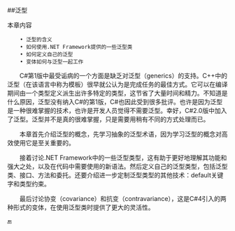 ##泛型

本章内容

```
    • 泛型的含义
    • 如何使用.NET Framework提供的一些泛型类
    • 如何定义自己的泛型
    • 变体如何与泛型一起工作
```

&emsp;&emsp;C#第1版中最受诟病的一个方面是缺乏对泛型（generics）的支持。C++中的泛型（在该语言中称为模板）很早就公认为是完成任务的最佳方式。它可以在编译期间由一个类型定义派生出许多特定的类型，这节省了大量时间和精力。不知道是什么原因，泛型没有纳入C#的第1版，C#也因此受到很多批评。也许是因为泛型是一种很难掌握的技术，也许是开发人员觉得不需要泛型。幸好，C#2.0版中加入了泛型。泛型并不是真的很难掌握，只是需要用稍有不同的方式处理而已。

&emsp;&emsp;本章首先介绍泛型的概念，先学习抽象的泛型术语，因为学习泛型的概念对高效使用它是至关重要的。

&emsp;&emsp;接着讨论.NET Framework中的一些泛型类型，这有助于更好地理解其功能和强大之处，以及在代码中需要使用的新语法。然后定义自己的泛型类型，包括泛型类、接口、方法和委托。还要介绍进一步定制泛型类型的其他技术：default关键字和类型约束。

&emsp;&emsp;最后讨论协变（covariance）和抗变（contravariance），这是C#4引入的两种形式的变体，在使用泛型类时提供了更大的灵活性。


🔚